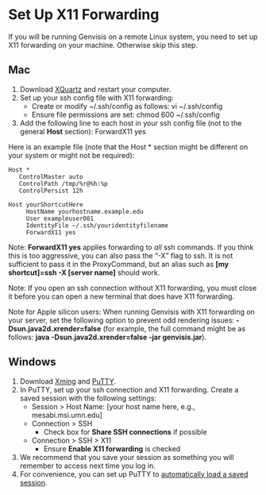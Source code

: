# Set Up X11 Forwarding

If you will be running Genvisis on a remote Linux system, you need to set up X11 forwarding on your machine. Otherwise skip this step.

## Mac 
1. Download [XQuartz](https://www.xquartz.org/) and restart your computer.
2. Set up your ssh config file with X11 forwarding:
    - Create or modify ~/.ssh/config as follows: vi ~/.ssh/config
    - Ensure file permissions are set: chmod 600 ~/.ssh/config
3. Add the following line to each host in your ssh config file (not to the general **Host** section): ForwardX11 yes

Here is an example file (note that the Host * section might be different on your system or might not be required):

   ```
Host *
      ControlMaster auto
      ControlPath /tmp/%r@%h:%p
      ControlPersist 12h
        
Host yourShortcutHere
        HostName yourhostname.example.edu
        User exampleuser001
        IdentityFile ~/.ssh/youridentityfilename
        ForwardX11 yes
   ```

Note: **ForwardX11 yes** applies forwarding to *all* ssh commands. If you think this is too aggressive, you can also pass the “-X” flag to ssh. It is not sufficient to pass it in the ProxyCommand, but an alias such as **[my shortcut]=ssh -X [server name]** should work.

Note: If you open an ssh connection without X11 forwarding, you must close it before you can open a new terminal that does have X11 forwarding.

Note for Apple silicon users: When running Genvisis with X11 forwarding on your server, set the following option to prevent odd rendering issues: **-Dsun.java2d.xrender=false** (for example, the full command might be as follows: **java -Dsun.java2d.xrender=false -jar genvisis.jar**).

## Windows
1. Download [Xming](https://xming.en.softonic.com/download) and [PuTTY](https://www.putty.org/).
2. In PuTTY, set up your ssh connection and X11 forwarding. Create a saved session with the following settings:
    - Session > Host Name: [your host name here, e.g., mesabi.msi.umn.edu]
    - Connection > SSH
      - Check box for **Share SSH connections** if possible
    - Connection > SSH > X11
      - Ensure **Enable X11 forwarding** is checked
3. We recommend that you save your session as something you will remember to access next time you log in.
4. For convenience, you can set up PuTTY to [automatically load a saved session](https://documentation.help/PuTTY/using-cmdline-load.html).
